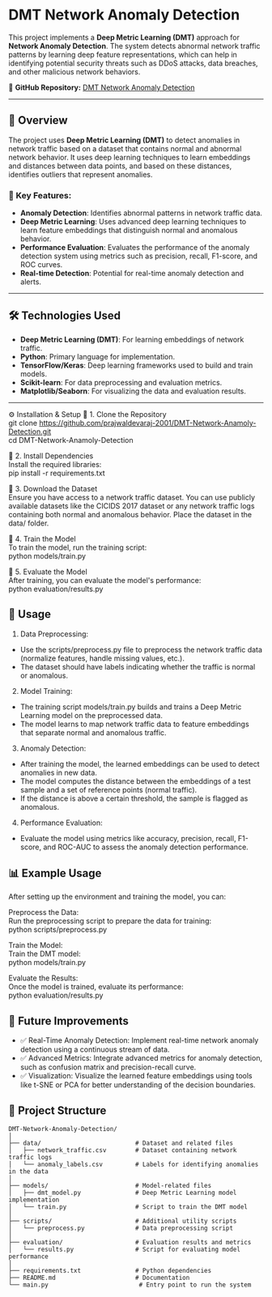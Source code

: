 # DMT Network Anomaly Detection

This project implements a **Deep Metric Learning (DMT)** approach for **Network Anomaly Detection**. The system detects abnormal network traffic patterns by learning deep feature representations, which can help in identifying potential security threats such as DDoS attacks, data breaches, and other malicious network behaviors.

📂 **GitHub Repository:** [DMT Network Anomaly Detection](https://github.com/prajwaldevaraj-2001/DMT-Network-Anamoly-Detection)

---

## 🚀 Overview

The project uses **Deep Metric Learning (DMT)** to detect anomalies in network traffic based on a dataset that contains normal and abnormal network behavior. It uses deep learning techniques to learn embeddings and distances between data points, and based on these distances, identifies outliers that represent anomalies.

### 🔹 Key Features:
- **Anomaly Detection**: Identifies abnormal patterns in network traffic data.
- **Deep Metric Learning**: Uses advanced deep learning techniques to learn feature embeddings that distinguish normal and anomalous behavior.
- **Performance Evaluation**: Evaluates the performance of the anomaly detection system using metrics such as precision, recall, F1-score, and ROC curves.
- **Real-time Detection**: Potential for real-time anomaly detection and alerts.
  
---

## 🛠️ Technologies Used

- **Deep Metric Learning (DMT)**: For learning embeddings of network traffic.
- **Python**: Primary language for implementation.
- **TensorFlow/Keras**: Deep learning frameworks used to build and train models.
- **Scikit-learn**: For data preprocessing and evaluation metrics.
- **Matplotlib/Seaborn**: For visualizing the data and evaluation results.

---

⚙️ Installation & Setup
🔹 1. Clone the Repository</br>
git clone https://github.com/prajwaldevaraj-2001/DMT-Network-Anamoly-Detection.git</br>
cd DMT-Network-Anamoly-Detection</br>

🔹 2. Install Dependencies</br>
Install the required libraries:</br>
pip install -r requirements.txt</br>

🔹 3. Download the Dataset</br>
Ensure you have access to a network traffic dataset. You can use publicly available datasets like the CICIDS 2017 dataset or any network traffic logs containing both normal and anomalous behavior. Place the dataset in the data/ folder.</br>

🔹 4. Train the Model</br>
To train the model, run the training script:</br>
python models/train.py</br>

🔹 5. Evaluate the Model</br>
After training, you can evaluate the model's performance:</br>
python evaluation/results.py</br>

## 🔧 Usage
1. Data Preprocessing:
- Use the scripts/preprocess.py file to preprocess the network traffic data (normalize features, handle missing values, etc.).
- The dataset should have labels indicating whether the traffic is normal or anomalous.

2. Model Training:
- The training script models/train.py builds and trains a Deep Metric Learning model on the preprocessed data.
- The model learns to map network traffic data to feature embeddings that separate normal and anomalous traffic.

3. Anomaly Detection:
- After training the model, the learned embeddings can be used to detect anomalies in new data.
- The model computes the distance between the embeddings of a test sample and a set of reference points (normal traffic).
- If the distance is above a certain threshold, the sample is flagged as anomalous.

4. Performance Evaluation:
- Evaluate the model using metrics like accuracy, precision, recall, F1-score, and ROC-AUC to assess the anomaly detection performance.

## 📊 Example Usage
After setting up the environment and training the model, you can:</br>

Preprocess the Data:</br>
Run the preprocessing script to prepare the data for training:</br>
python scripts/preprocess.py</br>

Train the Model:</br>
Train the DMT model:</br>
python models/train.py</br>

Evaluate the Results:</br>
Once the model is trained, evaluate its performance:</br>
python evaluation/results.py</br>

## 📝 Future Improvements
- ✅ Real-Time Anomaly Detection: Implement real-time network anomaly detection using a continuous stream of data.
- ✅ Advanced Metrics: Integrate advanced metrics for anomaly detection, such as confusion matrix and precision-recall curve.
- ✅ Visualization: Visualize the learned feature embeddings using tools like t-SNE or PCA for better understanding of the decision boundaries.

## 📂 Project Structure

```plaintext
DMT-Network-Anomaly-Detection/
│
├── data/                          # Dataset and related files
│   ├── network_traffic.csv        # Dataset containing network traffic logs
│   └── anomaly_labels.csv         # Labels for identifying anomalies in the data
│
├── models/                        # Model-related files
│   ├── dmt_model.py               # Deep Metric Learning model implementation
│   └── train.py                   # Script to train the DMT model
│
├── scripts/                       # Additional utility scripts
│   └── preprocess.py              # Data preprocessing script
│
├── evaluation/                    # Evaluation results and metrics
│   └── results.py                 # Script for evaluating model performance
│
├── requirements.txt               # Python dependencies
├── README.md                      # Documentation
└── main.py                         # Entry point to run the system
